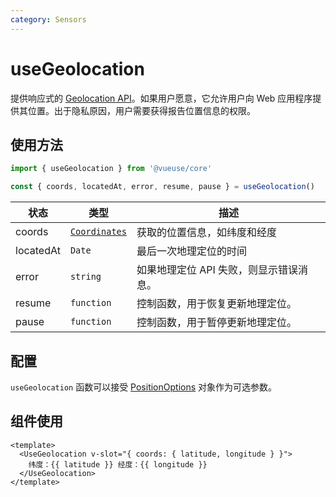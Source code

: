 ```yaml
---
category: Sensors
---
```


# useGeolocation

提供响应式的 [Geolocation API](https://developer.mozilla.org/en-US/docs/Web/API/Geolocation_API)。如果用户愿意，它允许用户向 Web 应用程序提供其位置。出于隐私原因，用户需要获得报告位置信息的权限。

## 使用方法

```ts
import { useGeolocation } from '@vueuse/core'

const { coords, locatedAt, error, resume, pause } = useGeolocation()
```

| 状态      | 类型                                                                          | 描述                                    |
| --------- | ----------------------------------------------------------------------------- | --------------------------------------- |
| coords    | [`Coordinates`](https://developer.mozilla.org/en-US/docs/Web/API/Coordinates) | 获取的位置信息，如纬度和经度            |
| locatedAt | `Date`                                                                        | 最后一次地理定位的时间                  |
| error     | `string`                                                                      | 如果地理定位 API 失败，则显示错误消息。 |
| resume    | `function`                                                                    | 控制函数，用于恢复更新地理定位。        |
| pause     | `function`                                                                    | 控制函数，用于暂停更新地理定位。        |

## 配置

`useGeolocation` 函数可以接受 [PositionOptions](https://developer.mozilla.org/en-US/docs/Web/API/PositionOptions) 对象作为可选参数。

## 组件使用

```vue
<template>
  <UseGeolocation v-slot="{ coords: { latitude, longitude } }">
    纬度：{{ latitude }} 经度：{{ longitude }}
  </UseGeolocation>
</template>
```
